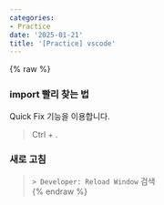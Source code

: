 ```yaml
---
categories:
- Practice
date: '2025-01-21'
title: '[Practice] vscode'
---
```


{% raw %}
### import 빨리 찾는 법
Quick Fix 기능을 이용합니다.

> Ctrl + .<br>

### 새로 고침
> `> Developer: Reload Window` 검색<br>
{% endraw %}